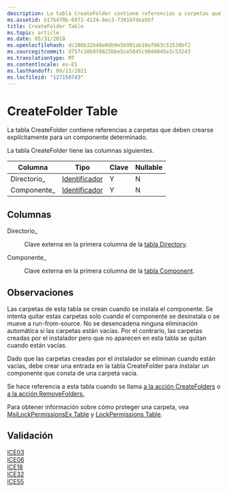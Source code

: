 ```yaml
---
description: La tabla CreateFolder contiene referencias a carpetas que deben crearse explícitamente para un componente determinado.
ms.assetid: b17b470b-6971-4124-8ec3-73914fdea95f
title: CreateFolder Table
ms.topic: article
ms.date: 05/31/2018
ms.openlocfilehash: dc286b32b48e0db9e5b991ab10af663c51538bf2
ms.sourcegitcommit: d75fc10b9f0825bbe5ce5045c90d4045e3c53243
ms.translationtype: MT
ms.contentlocale: es-ES
ms.lasthandoff: 09/13/2021
ms.locfileid: "127158743"
---
```

# <a name="createfolder-table"></a>CreateFolder Table

La tabla CreateFolder contiene referencias a carpetas que deben crearse explícitamente para un componente determinado.

La tabla CreateFolder tiene las columnas siguientes.



| Columna      | Tipo                         | Clave | Nullable |
|-------------|------------------------------|-----|----------|
| Directorio\_ | [Identificador](identifier.md) | Y   | N        |
| Componente\_ | [Identificador](identifier.md) | Y   | N        |



 

## <a name="columns"></a>Columnas

<dl> <dt>

<span id="Directory_"></span><span id="directory_"></span><span id="DIRECTORY_"></span>Directorio\_
</dt> <dd>

Clave externa en la primera columna de la [tabla Directory](directory-table.md).

</dd> <dt>

<span id="Component_"></span><span id="component_"></span><span id="COMPONENT_"></span>Componente\_
</dt> <dd>

Clave externa en la primera columna de la [tabla Component](component-table.md).

</dd> </dl>

## <a name="remarks"></a>Observaciones

Las carpetas de esta tabla se crean cuando se instala el componente. Se intenta quitar estas carpetas solo cuando el componente se desinstala o se mueve a run-from-source. No se desencadena ninguna eliminación automática si las carpetas están vacías. Por el contrario, las carpetas creadas por el instalador pero que no aparecen en esta tabla se quitan cuando están vacías.

Dado que las carpetas creadas por el instalador se eliminan cuando están vacías, debe crear una entrada en la tabla CreateFolder para instalar un componente que consta de una carpeta vacía.

Se hace referencia a esta tabla cuando se llama [a la acción CreateFolders](createfolders-action.md) o [a la acción RemoveFolders.](removefolders-action.md)

Para obtener información sobre cómo proteger una carpeta, vea [MsiLockPermissionsEx Table](msilockpermissionsex-table.md) y [LockPermissions Table](lockpermissions-table.md).

## <a name="validation"></a>Validación

<dl>

[ICE03](ice03.md)  
[ICE06](ice06.md)  
[ICE18](ice18.md)  
[ICE32](ice32.md)  
[ICE55](ice55.md)  
</dl>

 

 



